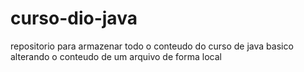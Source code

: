 # curso-dio-java
repositorio para armazenar todo o conteudo do curso de java basico
alterando o conteudo de um arquivo de forma local
